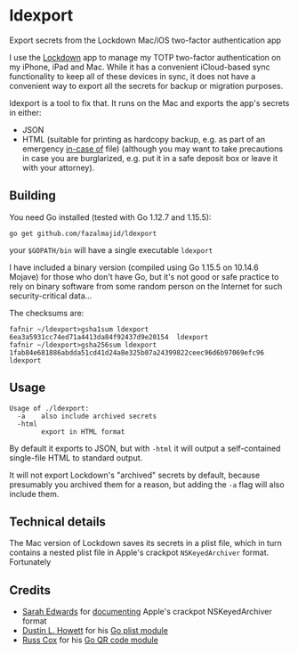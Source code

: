 # ldexport
Export secrets from the Lockdown Mac/iOS two-factor authentication app

I use the [Lockdown](http://cocoaapp.com/lockdown/) app to manage my TOTP two-factor authentication on my iPhone, iPad and Mac. While it has a convenient iCloud-based sync functionality to keep all of these devices in sync, it does not have a convenient way to export all the secrets for backup or migration purposes.

ldexport is a tool to fix that. It runs on the Mac and exports the app's secrets in either:

* JSON
* HTML (suitable for printing as hardcopy backup, e.g. as part of an emergency [in-case of](https://web.archive.org/web/20150411123043/http://unclutterer.com/2011/08/16/creating-an-in-case-of-file/) file) (although you may want to take precautions in case you are burglarized, e.g. put it in a safe deposit box or leave it with your attorney).

## Building

You need Go installed (tested with Go 1.12.7 and 1.15.5):

```go get github.com/fazalmajid/ldexport```

your `$GOPATH/bin` will have a single executable `ldexport`

I have included a binary version (compiled using Go 1.15.5 on 10.14.6 Mojave) for those who don't have Go, but it's not good or safe practice to rely on binary software from some random person on the Internet for such security-critical data...

The checksums are:

```
fafnir ~/ldexport>gsha1sum ldexport
6ea3a5931cc74ed71a4413da84f92437d9e20154  ldexport
fafnir ~/ldexport>gsha256sum ldexport
1fab84e681886abdda51cd41d24a8e325b07a24399822ceec96d6b97069efc96  ldexport
```

## Usage

```
Usage of ./ldexport:
  -a	also include archived secrets
  -html
    	export in HTML format
```
By default it exports to JSON, but with `-html` it will output a self-contained single-file HTML to standard output.

It will not export Lockdown's "archived" secrets by default, because presumably you archived them for a reason, but adding the `-a` flag will also include them.

## Technical details

The Mac version of Lockdown saves its secrets in a plist file, which in turn contains a nested plist file in Apple's crackpot `NSKeyedArchiver` format. Fortunately 

## Credits

* [Sarah Edwards](https://www.linkedin.com/in/sledwards/) for [documenting](https://www.mac4n6.com/blog/2016/1/1/manual-analysis-of-nskeyedarchiver-formatted-plist-files-a-review-of-the-new-os-x-1011-recent-items) Apple's crackpot NSKeyedArchiver format
* [Dustin L. Howett](https://github.com/DHowett) for his [Go plist module](https://github.com/DHowett/go-plist/)
* [Russ Cox](https://swtch.com/~rsc/) for his [Go QR code module](https://godoc.org/rsc.io/qr)
